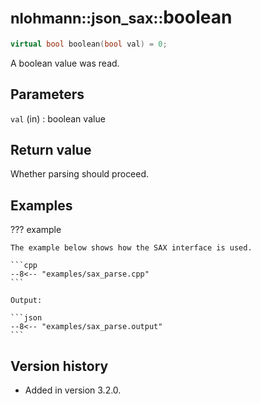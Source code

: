 # <small>nlohmann::json_sax::</small>boolean

```cpp
virtual bool boolean(bool val) = 0;
```

A boolean value was read.

## Parameters

`val` (in)
:   boolean value

## Return value

Whether parsing should proceed.

## Examples

??? example

    The example below shows how the SAX interface is used.

    ```cpp
    --8<-- "examples/sax_parse.cpp"
    ```
    
    Output:
    
    ```json
    --8<-- "examples/sax_parse.output"
    ```

## Version history

- Added in version 3.2.0.
